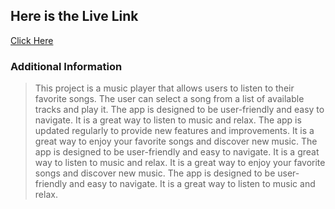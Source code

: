 ## **Here is the Live Link**

[Click Here](https://music-player-omega-fawn.vercel.app/)

### **Additional Information**

> This project is a music player that allows users to listen to their favorite songs. The user can select a song from a list of available tracks and play it. The app is designed to be user-friendly and easy to navigate. It is a great way to listen to music and relax. The app is updated regularly to provide new features and improvements. It is a great way to enjoy your favorite songs and discover new music. The app is designed to be user-friendly and easy to navigate. It is a great way to listen to music and relax. It is a great way to enjoy your favorite songs and discover new music. The app is designed to be user-friendly and easy to navigate. It is a great way to listen to music and relax.
